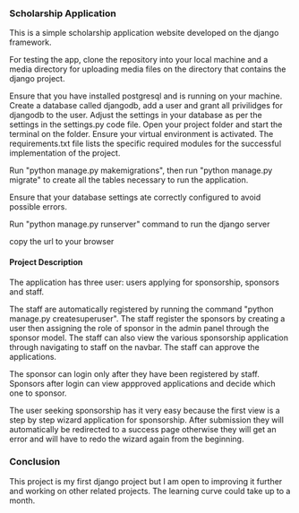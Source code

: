 ### Scholarship Application

This is a simple scholarship application website developed on the django framework.

For testing the app, clone the repository into your local machine and a media directory for uploading media files on the directory that contains the django project.

Ensure that you have installed postgresql and is running on your machine. Create a database called djangodb, add a user and grant all privilidges for djangodb to the user. Adjust the settings in your database as per the settings in the settings.py code file.
Open your project folder and start the terminal on the folder. Ensure your virtual environment is activated. The requirements.txt file lists the specific required modules for the successful implementation of the project.

Run "python manage.py makemigrations", then run "python manage.py migrate" to create all the tables necessary to run the application. 

Ensure that your database settings ate correctly configured to avoid possible errors.

Run "python manage.py runserver" command to run the django server

copy the url to your browser

#### Project Description

The application has three user: users applying for sponsorship, sponsors and staff.

The staff are automatically registered by running the command "python manage.py createsuperuser". The staff register the sponsors by creating a user then assigning the role of sponsor in the admin panel through the sponsor model. The staff can also view the various sponsorship application through navigating to staff on the navbar. The staff can approve the applications.

The sponsor can login only after they have been registered by staff. Sponsors after login can view appproved applications and decide which one to sponsor.

The user seeking sponsorship has it very easy because the first view is a step by step wizard application for sponsorship. After submission they will automatically be redirected to a success page otherwise they will get an error and will have to redo the wizard again from the beginning.

### Conclusion
This project is my first django project but I am open to improving it further and working on other related projects. The learning curve could take up to a month.